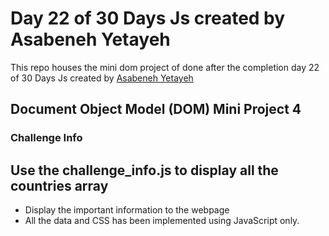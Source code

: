 # Day 22 of 30 Days Js created by Asabeneh Yetayeh

This repo houses the mini dom project of done after the completion day 22 of 30 Days Js created by <a href="https://github.com/Asabeneh/30-Days-Of-JavaScript" target="_blank">Asabeneh Yetayeh</a>

## Document Object Model (DOM) Mini Project 4

### Challenge Info

## **Use the challenge_info.js to display all the countries array**

- Display the important information to the webpage
- All the data and CSS has been implemented using JavaScript only.
